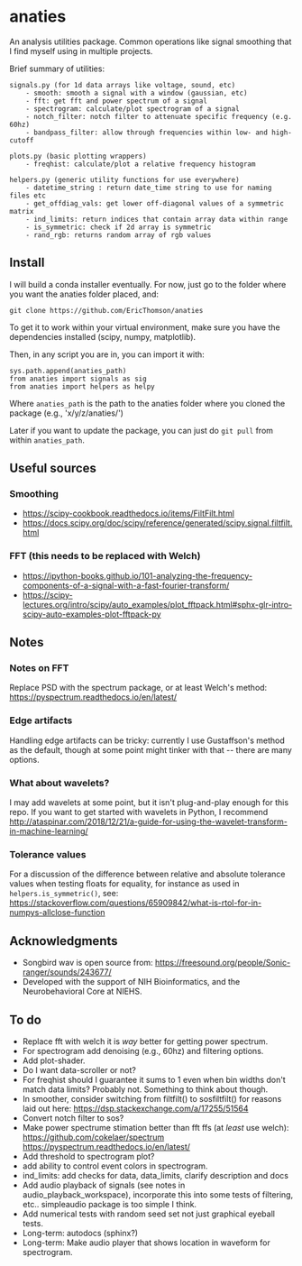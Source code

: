 # anaties
An analysis utilities package. Common operations like signal smoothing that I find myself using in multiple projects.

Brief summary of utilities:  

    signals.py (for 1d data arrays like voltage, sound, etc)
        - smooth: smooth a signal with a window (gaussian, etc)
        - fft: get fft and power spectrum of a signal
        - spectrogram: calculate/plot spectrogram of a signal
        - notch_filter: notch filter to attenuate specific frequency (e.g. 60hz)
        - bandpass_filter: allow through frequencies within low- and high-cutoff

    plots.py (basic plotting wrappers)
        - freqhist: calculate/plot a relative frequency histogram

    helpers.py (generic utility functions for use everywhere)
        - datetime_string : return date_time string to use for naming files etc
        - get_offdiag_vals: get lower off-diagonal values of a symmetric matrix
        - ind_limits: return indices that contain array data within range
        - is_symmetric: check if 2d array is symmetric
        - rand_rgb: returns random array of rgb values

## Install
I will build a conda installer eventually. For now, just go to the folder where you want the anaties folder placed, and:

    git clone https://github.com/EricThomson/anaties

To get it to work within your virtual environment, make sure you have the dependencies installed (scipy, numpy, matplotlib).

Then, in any script you are in, you can import it with:

    sys.path.append(anaties_path)
    from anaties import signals as sig
    from anaties import helpers as helpy

Where `anaties_path` is the path to the anaties folder where you cloned the package (e.g., 'x/y/z/anaties/')

Later if you want to update the package, you can just do `git pull` from within `anaties_path`.


## Useful sources
### Smoothing
- https://scipy-cookbook.readthedocs.io/items/FiltFilt.html
- https://docs.scipy.org/doc/scipy/reference/generated/scipy.signal.filtfilt.html

### FFT (this needs to be replaced with Welch)
- https://ipython-books.github.io/101-analyzing-the-frequency-components-of-a-signal-with-a-fast-fourier-transform/
- https://scipy-lectures.org/intro/scipy/auto_examples/plot_fftpack.html#sphx-glr-intro-scipy-auto-examples-plot-fftpack-py


## Notes
### Notes on FFT
Replace PSD with the spectrum package, or at least Welch's method:
https://pyspectrum.readthedocs.io/en/latest/

### Edge artifacts
Handling edge artifacts can be tricky: currently I use Gustaffson's method as the default, though at some point might tinker with that -- there are many options.

### What about wavelets?
I may add wavelets at some point, but it isn't plug-and-play enough for this repo. If you want to get started with wavelets in Python, I recommend http://ataspinar.com/2018/12/21/a-guide-for-using-the-wavelet-transform-in-machine-learning/

### Tolerance values
For a discussion of the difference between relative and absolute tolerance values when testing floats for equality, for instance as used in `helpers.is_symmetric()`, see:
 https://stackoverflow.com/questions/65909842/what-is-rtol-for-in-numpys-allclose-function

## Acknowledgments
- Songbird wav is open source from: https://freesound.org/people/Sonic-ranger/sounds/243677/
- Developed with the support of NIH Bioinformatics, and the Neurobehavioral Core at NIEHS.

## To do
- Replace fft with welch it is *way* better for getting power spectrum.
- For spectrogram add denoising (e.g., 60hz) and filtering options.
- Add plot-shader.
- Do I want data-scroller or not?
- For freqhist should I guarantee it sums to 1 even when bin widths don't match data limits? Probably not. Something to think about though.
- In smoother, consider switching from filtfilt() to sosfiltfilt() for reasons laid out here: https://dsp.stackexchange.com/a/17255/51564
- Convert notch filter to sos?
- Make power spectrume stimation better than fft ffs (at *least* use welch):
https://github.com/cokelaer/spectrum
https://pyspectrum.readthedocs.io/en/latest/
- Add threshold to spectrogram plot?
- add ability to control event colors in spectrogram.
- ind_limits: add checks for data, data_limits, clarify description and docs
- Add audio playback of signals (see notes in audio_playback_workspace), incorporate this into some tests of filtering, etc.. simpleaudio package is too simple I think.
- Add numerical tests with random seed set not just graphical eyeball tests.
- Long-term: autodocs (sphinx?)
- Long-term: Make audio player that shows location in waveform for spectrogram.
